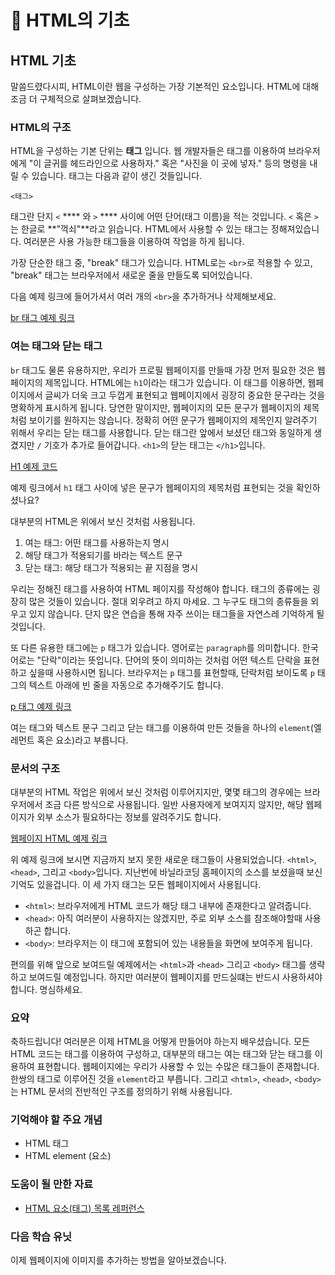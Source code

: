 # 📗  HTML의 기초

## HTML 기초

말씀드렸다시피, HTML이란 웹을 구성하는 가장 기본적인 요소입니다. HTML에 대해 조금 더 구체적으로 살펴보겠습니다.

### HTML의 구조

HTML을 구성하는 기본 단위는 **태그** 입니다. 웹 개발자들은 태그를 이용하여 브라우저에게 "이 글귀를 헤드라인으로 사용하자." 혹은 "사진을 이 곳에 넣자." 등의 명령을 내릴 수 있습니다. 태그는 다음과 같이 생긴 것들입니다.

```markup
<태그>
```

태그란 단지 `<` **** 와 `>` **** 사이에 어떤 단어(태그 이름)을 적는 것입니다. `<` 혹은 `>` 는 한글로 **"꺽쇠"**라고 읽습니다. HTML에서 사용할 수 있는 태그는 정해져있습니다. 여러분은 사용 가능한 태그들을 이용하여 작업을 하게 됩니다.

가장 단순한 태그 중, "break" 태그가 있습니다. HTML로는 `<br>`로 적용할 수 있고, "break" 태그는 브라우저에서 새로운 줄을 만들도록 되어있습니다.

다음 예제 링크에 들어가셔서 여러 개의 `<br>`을 추가하거나 삭제해보세요.

[br 태그 예제 링크](https://codepen.io/ken123777/pen/arVJyp?editors=1000)

### 여는 태그와 닫는 태그

`br` 태그도 물론 유용하지만, 우리가 프로필 웹페이지를 만들때 가장 먼저 필요한 것은 웹페이지의 제목입니다. HTML에는 `h1`이라는 태그가 있습니다. 이 태그를 이용하면, 웹페이지에서 글씨가 더욱 크고 두껍게 표현되고 웹페이지에서 굉장히 중요한 문구라는 것을 명확하게 표시하게 됩니다. 당연한 말이지만, 웹페이지의 모든 문구가 웹페이지의 제목처럼 보이기를 원하지는 않습니다. 정확히 어떤 문구가 웹페이지의 제목인지 알려주기 위해서 우리는 닫는 태그를 사용합니다. 닫는 태그란 앞에서 보셨던 태그와 동일하게 생겼지만 `/` 기호가 추가로 들어갑니다. `<h1>`의 닫는 태그는 `</h1>`입니다.

[H1 예제 코드](https://codepen.io/ken123777/pen/oRoWLa?editors=1000#0)

예제 링크에서 `h1` 태그 사이에 넣은 문구가 웹페이지의 제목처럼 표현되는 것을 확인하셨나요?

대부분의 HTML은 위에서 보신 것처럼 사용됩니다.

1. 여는 태그: 어떤 태그를 사용하는지 명시
2. 해당 태그가 적용되기를 바라는 텍스트 문구
3. 닫는 태그: 해당 태그가 적용되는 끝 지점을 명시

우리는 정해진 태그를 사용하여 HTML 페이지를 작성해야 합니다. 태그의 종류에는 굉장히 많은 것들이 있습니다. 절대 외우려고 하지 마세요. 그 누구도 태그의 종류들을 외우고 있지 않습니다. 단지 많은 연습을 통해 자주 쓰이는 태그들을 자연스레 기억하게 될 것입니다.

또 다른 유용한 태그에는 `p` 태그가 있습니다. 영어로는 `paragraph`를 의미합니다. 한국어로는 "단락"이라는 뜻입니다. 단어의 뜻이 의미하는 것처럼 어떤 텍스트 단락을 표현하고 싶을때 사용하시면 됩니다. 브라우저는 `p` 태그를 표현할때, 단락처럼 보이도록 `p` 태그의 텍스트 아래에 빈 줄을 자동으로 추가해주기도 합니다.

[p 태그 예제 링크](https://codepen.io/ken123777/pen/vwWmdo?editors=1000#0)

여는 태그와 텍스트 문구 그리고 닫는 태그를 이용하여 만든 것들을 하나의 `element`(엘레먼트 혹은 요소)라고 부릅니다.

### 문서의 구조

대부분의 HTML 작업은 위에서 보신 것처럼 이루어지지만, 몇몇 태그의 경우에는 브라우저에서 조금 다른 방식으로 사용됩니다. 일반 사용자에게 보여지지 않지만, 해당 웹페이지가 외부 소스가 필요하다는 정보를 알려주기도 합니다.

[웹페이지 HTML 예제 링크](https://codepen.io/ken123777/pen/wbPeBd)

위 예제 링크에 보시면 지금까지 보지 못한 새로운 태그들이 사용되었습니다. `<html>`, `<head>`, 그리고 `<body>`입니다. 지난번에 바닐라코딩 홈페이지의 소스를 보셨을때 보신 기억도 있을겁니다. 이 세 가지 태그는 모든 웹페이지에서 사용됩니다.

* `<html>`: 브라우저에게 HTML 코드가 해당 태그 내부에 존재한다고 알려줍니다.
* `<head>`: 아직 여러분이 사용하지는 않겠지만, 주로 외부 소스를 참조해야할때 사용하곤 합니다.
* `<body>`: 브라우저는 이 태그에 포함되어 있는 내용들을 화면에 보여주게 됩니다.

편의를 위해 앞으로 보여드릴 예제에서는 `<html>`과 `<head>` 그리고 `<body>` 태그를 생략하고 보여드릴 예정입니다. 하지만 여러분이 웹페이지를 만드실떄는 반드시 사용하셔야 합니다. 명심하세요.

### 요약

축하드립니다! 여러분은 이제 HTML을 어떻게 만들어야 하는지 배우셨습니다. 모든 HTML 코드는 태그를 이용하여 구성하고, 대부분의 태그는 여는 태그와 닫는 태그를 이용하여 표현합니다. 웹페이지에는 우리가 사용할 수 있는 수많은 태그들이 존재합니다. 한쌍의 태그로 이루어진 것을 `element`라고 부릅니다. 그리고 `<html>`, `<head>`, `<body>`는 HTML 문서의 전반적인 구조를 정의하기 위해 사용됩니다.

### 기억해야 할 주요 개념

* HTML 태그
* HTML element (요소)

### 도움이 될 만한 자료

* [HTML 요소(태그) 목록 레퍼런스](https://developer.mozilla.org/ko/docs/Web/HTML/Element)

### 다음 학습 유닛

이제 웹페이지에 이미지를 추가하는 방법을 알아보겠습니다.
